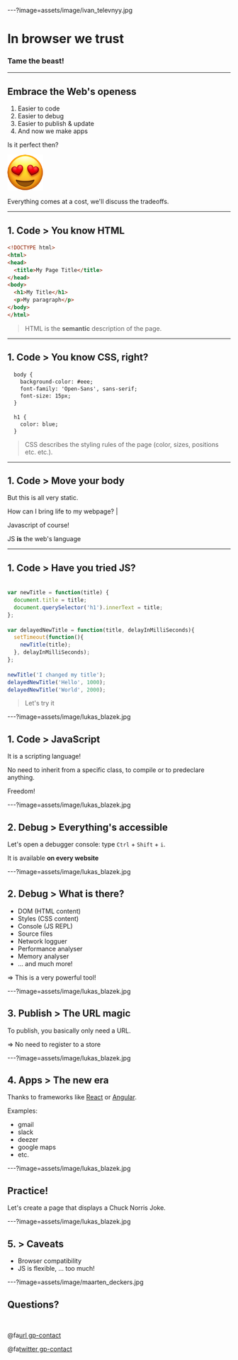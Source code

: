 ---?image=assets/image/ivan_televnyy.jpg

# In browser we trust

### Tame the beast!

---

## Embrace the Web's openess

1. Easier to code
2. Easier to debug
3. Easier to publish & update
4. And now we make apps

Is it perfect then?

![](assets/image/smiling-face-with-heart-eyes.png)

Everything comes at a cost, we'll discuss the tradeoffs.

---

## 1. Code > You know HTML

```html
<!DOCTYPE html>
<html>
<head>
  <title>My Page Title</title>
</head>
<body>
  <h1>My Title</h1>
  <p>My paragraph</p>
</body>
</html>
```

> HTML is the **semantic** description of the page.

---

## 1. Code > You know CSS, right?

```
  body {
    background-color: #eee;
    font-family: 'Open-Sans', sans-serif;
    font-size: 15px;
  }

  h1 {
    color: blue;
  }
```

> CSS describes the styling rules of the page (color, sizes, positions etc. etc.).

---

## 1. Code > Move your body

But this is all very static.

How can I bring life to my webpage? |

Javascript of course!

JS **is** the web's language

---

## 1. Code > Have you tried JS?

```javascript

var newTitle = function(title) {
  document.title = title;
  document.querySelector('h1').innerText = title;
};

var delayedNewTitle = function(title, delayInMilliSeconds){
  setTimeout(function(){
    newTitle(title);
  }, delayInMilliSeconds);
};

newTitle('I changed my title');
delayedNewTitle('Hello', 1000);
delayedNewTitle('World', 2000);

```

> Let's try it

---?image=assets/image/lukas_blazek.jpg

## 1. Code > Java**Script**

It is a scripting language!

No need to inherit from a specific class, to compile or to predeclare anything.

Freedom!

---?image=assets/image/lukas_blazek.jpg

## 2. Debug > Everything's accessible

Let's open a debugger console: type `Ctrl` + `Shift` + `i`.

It is available **on every website**

---?image=assets/image/lukas_blazek.jpg

## 2. Debug > What is there?

- DOM (HTML content)
- Styles (CSS content)
- Console (JS REPL)
- Source files
- Network logguer
- Performance analyser
- Memory analyser
- ... and much more!

=> This is a very powerful tool!

---?image=assets/image/lukas_blazek.jpg

## 3. Publish > The URL magic

To publish, you basically only need a URL.

=> No need to register to a store

---?image=assets/image/lukas_blazek.jpg

## 4. Apps > The new era

Thanks to frameworks like [React](https://reactjs.org/) or [Angular](https://angularjs.org/).

Examples:
- gmail
- slack
- deezer
- google maps
- etc.

---?image=assets/image/lukas_blazek.jpg

## Practice!

Let's create a page that displays a Chuck Norris Joke.

---?image=assets/image/lukas_blazek.jpg

## 5. > Caveats

- Browser compatibility
- JS is flexible, ... too much!

---?image=assets/image/maarten_deckers.jpg

## Questions?

<br>

@fa[url gp-contact](https://augustin-riedinger.fr)

@fa[twitter gp-contact](@augnustin)